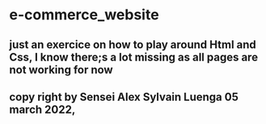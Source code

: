 # e-commerce_website
## just an exercice on how to play around Html and Css, I know there;s a lot missing as all pages are not working for now 
## copy right by Sensei Alex Sylvain Luenga 05 march 2022,
